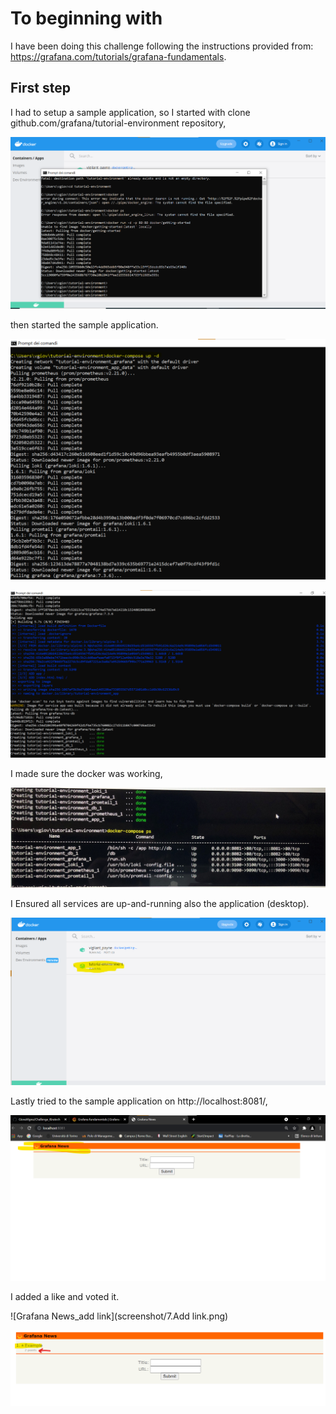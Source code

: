 # To beginning with 
I have been doing this challenge following the instructions provided from: https://grafana.com/tutorials/grafana-fundamentals.

## First step
I had to setup a sample application, so I started with clone github.com/grafana/tutorial-environment repository,

![Setup](screenshot/1.Setup.png)

then started the sample application.

![Start a sample app](screenshot/2.Start_sample_app.png)

![Start_sample_application2](screenshot/3.Start_sample_application2.png)

I made sure the docker was working,

![Make sure the docker is working](screenshot/Docker.jpg)

I Ensured all services are up-and-running also the application (desktop).

![Docker_desktop](screenshot/5.Docker_desktop.png)

Lastly tried to the sample application on http://localhost:8081/,

![Try.localhost_8081](screenshot/6.Try.localhost_8081.png)

I added a like and voted it.

![Grafana News_add link](screenshot/7.Add link.png)

![Added link and voted](screenshot/8.Voted.png)
